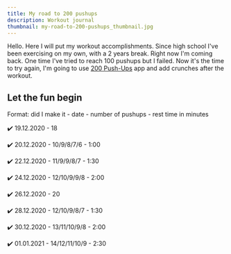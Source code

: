 ```yaml
---
title: My road to 200 pushups
description: Workout journal
thumbnail: my-road-to-200-pushups_thumbnail.jpg
---
```


<content-image image="my-road-to-200-pushups_thumbnail.jpg"></content-image>

Hello. Here I will put my workout accomplishments. Since high school I've been exercising on my own, with a 2 years break. Right now I'm coming back. One time I've tried to reach 100 pushups but I failed. Now it's the time to try again, I'm going to use [200 Push-Ups](https://play.google.com/store/apps/details?id=com.powerups.pushups) app and add crunches after the workout.

## Let the fun begin

Format: did I make it - date - number of pushups - rest time in minutes

✔️ 19.12.2020 - 18

✔️ 20.12.2020 - 10/9/8/7/6 - 1:00

✔️ 22.12.2020 - 11/9/9/8/7 - 1:30

✔️ 24.12.2020 - 12/10/9/9/8 - 2:00

✔️ 26.12.2020 - 20

✔️ 28.12.2020 - 12/10/9/8/7 - 1:30

✔️ 30.12.2020 - 13/11/10/9/8 - 2:00

✔️ 01.01.2021 - 14/12/11/10/9 - 2:30
